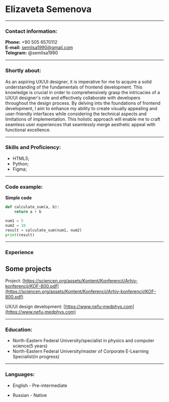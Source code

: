 # Elizaveta Semenova
---
### Contact information:
**Phone:** +90 505 6570112<br>
**E-mail:** semlisa1990@gmail.com<br>
**Telegram:** @semlisa1990<br>


---

### Shortly about:

As an aspiring UX/UI designer, it is imperative for me to acquire a solid understanding of the fundamentals of frontend development. This knowledge is crucial in order to comprehensively grasp the intricacies of a UX/UI designer's role and effectively collaborate with developers throughout the design process. By delving into the foundations of frontend development, I aim to enhance my ability to create visually appealing and user-friendly interfaces while considering the technical aspects and limitations of implementation. This holistic approach will enable me to craft seamless user experiences that seamlessly merge aesthetic appeal with functional excellence.<br>


---

### Skills and Proficiency:

- HTML5; 
- Python;
- Figma;

---

### Code example:

**Simple code**

```python
def calculate_sum(a, b):
    return a + b

num1 = 5
num2 = 10
result = calculate_sum(num1, num2)
print(result)

```
---

### Experience

## Some projects

Project: [https://sciencen.org/assets/Kontent/Konferencii/Arhiv-konferencij/KOF-800.pdf](https://sciencen.org/assets/Kontent/Konferencii/Arhiv-konferencij/KOF-800.pdf)

UX/UI design development: [https://www.nefu-medphys.com](https://www.nefu-medphys.com)

---

### Education:

* North-Eastern Federal University/specialist in physics and computer science(5 years)
* North-Eastern Federal University/master of Corporate E-Learning Specialist(in progress)

---

### Languages:

- English \- Pre-intermediate

- Russian \- Native